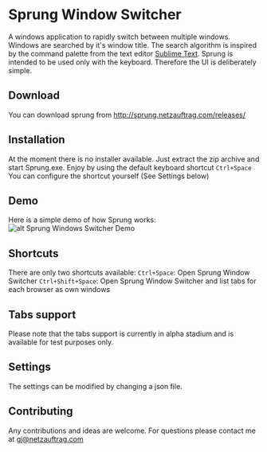 # Sprung Window Switcher
A windows application to rapidly switch between multiple windows.
Windows are searched by it's window title. The search algorithm is inspired by the command palette from the text editor [Sublime Text](https://www.sublimetext.com/).
Sprung is intended to be used only with the keyboard. Therefore the UI is deliberately simple.

## Download
You can download sprung from http://sprung.netzauftrag.com/releases/

## Installation
At the moment there is no installer available. Just extract the zip archive and start Sprung.exe.
Enjoy by using the default keyboard shortcut `Ctrl+Space`
You can configure the shortcut yourself (See Settings below)

## Demo
Here is a simple demo of how Sprung works:
![alt Sprung Windows Switcher Demo](http://sprung.netzauftrag.com/demos/SprungDemoShort.gif)

## Shortcuts
There are only two shortcuts available:
`Ctrl+Space`: Open Sprung Window Switcher
`Ctrl+Shift+Space`: Open Sprung Window Switcher and list tabs for each browser as own windows

## Tabs support
Please note that the tabs support is currently in alpha stadium and is available for test purposes only.

## Settings
The settings can be modified by changing a json file.

## Contributing
Any contributions and ideas are welcome. For questions please contact me at gj@netzauftrag.com
